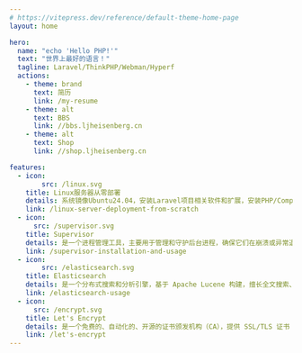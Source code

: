 ```yaml
---
# https://vitepress.dev/reference/default-theme-home-page
layout: home

hero:
  name: "echo 'Hello PHP!'"
  text: "世界上最好的语言！"
  tagline: Laravel/ThinkPHP/Webman/Hyperf
  actions:
    - theme: brand
      text: 简历
      link: /my-resume
    - theme: alt
      text: BBS
      link: //bbs.ljheisenberg.cn
    - theme: alt
      text: Shop
      link: //shop.ljheisenberg.cn

features:
  - icon: 
        src: /linux.svg
    title: Linux服务器从零部署
    details: 系统镜像Ubuntu24.04，安装Laravel项目相关软件和扩展，安装PHP/Composer/Nginx/MySQL/Redis/Elasticsearch/Swoole等。
    link: /linux-server-deployment-from-scratch
  - icon:
      src: /supervisor.svg
    title: Supervisor
    details: 是一个进程管理工具，主要用于管理和守护后台进程，确保它们在崩溃或异常退出时能够自动重启。常用于 Laravel 队列消费者、常驻脚本、爬虫、WebSocket 服务器等。
    link: /supervisor-installation-and-usage
  - icon:
        src: /elasticsearch.svg
    title: Elasticsearch
    details: 是一个分布式搜索和分析引擎，基于 Apache Lucene 构建，擅长全文搜索、结构化数据分析和日志处理。它支持高效索引、分布式存储和近实时查询，常用于 日志分析、搜索引擎、推荐系统等场景。
    link: /elasticsearch-usage
  - icon:
      src: /encrypt.svg
    title: Let's Encrypt
    details: 是一个免费的、自动化的、开源的证书颁发机构（CA），提供 SSL/TLS 证书 用于加密网站的通信。它的目标是使 HTTPS 成为 Web 的默认配置，以提高网络的安全性。
    link: /let's-encrypt
---
```

<style>
.details {
    word-break: break-all;
}
</style>